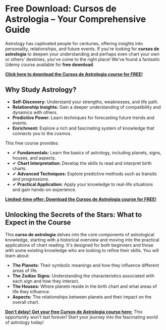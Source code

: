# Free Download: Cursos de Astrologia – Your Comprehensive Guide

Astrology has captivated people for centuries, offering insights into personality, relationships, and future events. If you're looking for **cursos de astrologia** to deepen your understanding and perhaps even chart your own or others' destinies, you've come to the right place!  We've found a fantastic Udemy course available for **free download**.

[**Click here to download the Cursos de Astrologia course for FREE!**](https://udemywork.com/cursos-de-astrologia)

## Why Study Astrology?

*   **Self-Discovery:** Understand your strengths, weaknesses, and life path.
*   **Relationship Insights:** Gain a deeper understanding of compatibility and dynamics with others.
*   **Predictive Power:** Learn techniques for forecasting future trends and events.
*   **Enrichment:** Explore a rich and fascinating system of knowledge that connects you to the cosmos.

This free course provides:

*   ✔ **Fundamentals:** Learn the basics of astrology, including planets, signs, houses, and aspects.
*   ✔ **Chart Interpretation:** Develop the skills to read and interpret birth charts.
*   ✔ **Advanced Techniques:** Explore predictive methods such as transits and progressions.
*   ✔ **Practical Application:** Apply your knowledge to real-life situations and gain hands-on experience.

[**Limited-time offer: Download the Cursos de Astrologia course for FREE!**](https://udemywork.com/cursos-de-astrologia)

## Unlocking the Secrets of the Stars: What to Expect in the Course

This **curso de astrologia** delves into the core components of astrological knowledge, starting with a historical overview and moving into the practical applications of chart reading. It's designed for both beginners and those with some existing knowledge who are looking to refine their skills. You will learn about:

*   **The Planets:** Their symbolic meanings and how they influence different areas of life.
*   **The Zodiac Signs:**  Understanding the characteristics associated with each sign and how they interact.
*   **The Houses:** Where planets reside in the birth chart and what areas of life they influence.
*   **Aspects:** The relationships between planets and their impact on the overall chart.

[**Don't delay! Get your free Cursos de Astrologia course here:**](https://udemywork.com/cursos-de-astrologia) This opportunity won't last forever! Start your journey into the fascinating world of astrology today!
